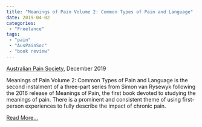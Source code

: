```yaml
---
title: "Meanings of Pain Volume 2: Common Types of Pain and Language"
date: 2019-04-02
categories:
 - "Freelance"
tags:
 - "pain"
 - "AusPainSoc" 
 - "book review"
---
```


<!--more-->

[Australian Pain Society](https://www.apsoc.org.au/), December 2019

Meanings of Pain Volume 2: Common Types of Pain and Language is the second instalment of a three-part series from Simon van Rysewyk following the 2016 release of Meanings of Pain, the first book devoted to studying the meanings of pain. There is a prominent and consistent theme of using first-person experiences to fully describe the impact of chronic pain. 

[Read More...](/files/content/posts/meanings-of-pain-vol2/meaningsofpain.pdf)